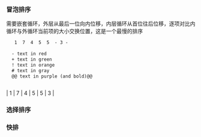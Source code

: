 ### 冒泡排序
  需要嵌套循环，外层从最后一位向内位移，内层循环从首位往后位移，逐项对比内循环与外循环当前项的大小交换位置，这是一个最慢的排序

```diff
   1  7  4  5  5  - 3 - 
  
  - text in red
  + text in green
  ! text in orange
  # text in gray
  @@ text in purple (and bold)@@
  
```
| 1 | 7 | 4 | 5 | 5 | 3 |


### 选择排序

### 快排
